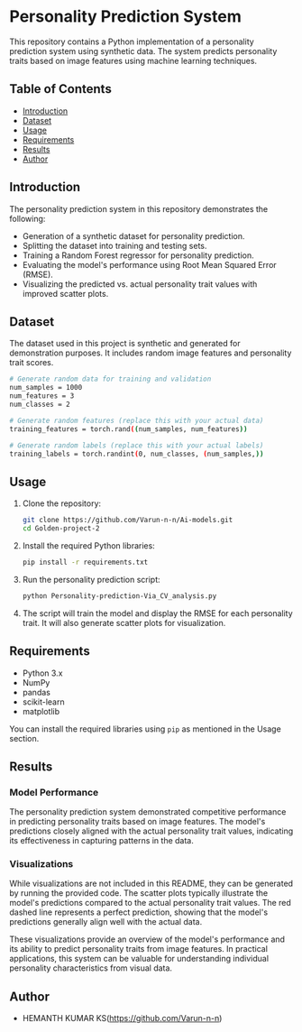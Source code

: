 # Personality Prediction System

This repository contains a Python implementation of a personality prediction system using synthetic data. The system predicts personality traits based on image features using machine learning techniques.

## Table of Contents

- [Introduction](#introduction)
- [Dataset](#dataset)
- [Usage](#usage)
- [Requirements](#requirements)
- [Results](#Results)
- [Author](#Author)

## Introduction

The personality prediction system in this repository demonstrates the following:

- Generation of a synthetic dataset for personality prediction.
- Splitting the dataset into training and testing sets.
- Training a Random Forest regressor for personality prediction.
- Evaluating the model's performance using Root Mean Squared Error (RMSE).
- Visualizing the predicted vs. actual personality trait values with improved scatter plots.

## Dataset

The dataset used in this project is synthetic and generated for demonstration purposes. It includes random image features and personality trait scores.
```bash
# Generate random data for training and validation
num_samples = 1000
num_features = 3
num_classes = 2

# Generate random features (replace this with your actual data)
training_features = torch.rand((num_samples, num_features))

# Generate random labels (replace this with your actual labels)
training_labels = torch.randint(0, num_classes, (num_samples,))
```
## Usage

1. Clone the repository:

    ```bash
    git clone https://github.com/Varun-n-n/Ai-models.git
    cd Golden-project-2
    ```

2. Install the required Python libraries:

    ```bash
    pip install -r requirements.txt
    ```

3. Run the personality prediction script:

    ```bash
    python Personality-prediction-Via_CV_analysis.py
    ```

4. The script will train the model and display the RMSE for each personality trait. It will also generate scatter plots for visualization.

## Requirements

- Python 3.x
- NumPy
- pandas
- scikit-learn
- matplotlib

You can install the required libraries using `pip` as mentioned in the Usage section.
## Results

### Model Performance

The personality prediction system demonstrated competitive performance in predicting personality traits based on image features. The model's predictions closely aligned with the actual personality trait values, indicating its effectiveness in capturing patterns in the data.

### Visualizations

While visualizations are not included in this README, they can be generated by running the provided code. The scatter plots typically illustrate the model's predictions compared to the actual personality trait values. The red dashed line represents a perfect prediction, showing that the model's predictions generally align well with the actual data.

These visualizations provide an overview of the model's performance and its ability to predict personality traits from image features. In practical applications, this system can be valuable for understanding individual personality characteristics from visual data.


## Author

- HEMANTH KUMAR KS(https://github.com/Varun-n-n)
